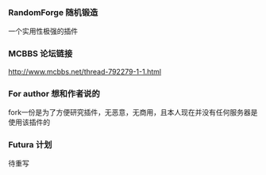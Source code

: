 ### RandomForge 随机锻造
一个实用性极强的插件



### MCBBS 论坛链接
http://www.mcbbs.net/thread-792279-1-1.html



### For author 想和作者说的
fork一份是为了方便研究插件，无恶意，无商用，且本人现在并没有任何服务器是使用该插件的



###  Futura 计划
待重写
